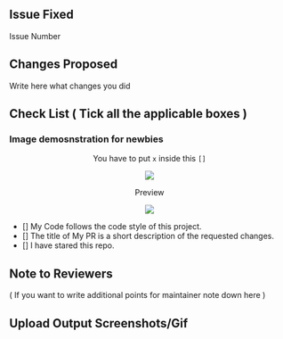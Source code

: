 <!-- Remove this section if not applicable -->

## Issue Fixed

<!-- Example: Issue Number #20 -->
Issue Number 

## Changes Proposed

Write here what changes you did

## Check List ( Tick all the applicable boxes )

### Image demosnstration for newbies

<div align="center">
  
  You have to put `x` inside this `[]`
  
  <img src="https://github.com/utkarsh006/Learn-Kotlin/blob/main/.github/IMG/example.png" />
  
  Preview
  
  <img src="https://github.com/utkarsh006/Learn-Kotlin/blob/main/.github/IMG/output.png" />
  
</div>  

- [] My Code follows the code style of this project.
- [] The title of My PR is a short description of the requested changes.
- [] I have stared this repo.

## Note to Reviewers 

( If you want to write additional points for maintainer note down here )

<!-- Add notes to reviewers if applicable -->

## Upload Output Screenshots/Gif


